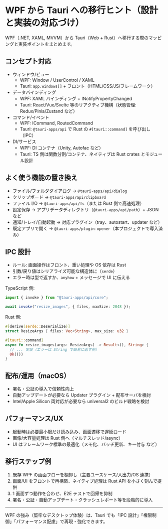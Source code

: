 # WPF から Tauri への移行ヒント（設計と実装の対応づけ）

WPF（.NET, XAML, MVVM）から Tauri（Web + Rust）へ移行する際のマッピングと実装ポイントをまとめます。

## コンセプト対応

-   ウィンドウ/ビュー
    -   WPF: Window / UserControl / XAML
    -   Tauri: `app.windows[]` + フロント（HTML/CSS/JS/フレームワーク）
-   データバインディング
    -   WPF: XAML バインディング + INotifyPropertyChanged
    -   Tauri: React/Vue/Svelte 等のリアクティブ機構（状態管理: Redux/Pinia/Zustand など）
-   コマンド/イベント
    -   WPF: ICommand, RoutedCommand
    -   Tauri: `@tauri-apps/api` で Rust の `#[tauri::command]` を呼び出し（IPC）
-   DI/サービス
    -   WPF: DI コンテナ（Unity, Autofac など）
    -   Tauri: TS 側は関数分割/コンテナ、ネイティブは Rust crates とモジュール設計

## よく使う機能の置き換え

-   ファイル/フォルダダイアログ → `@tauri-apps/api/dialog`
-   クリップボード → `@tauri-apps/api/clipboard`
-   ファイル I/O → `@tauri-apps/api/fs`（または Rust 側で高速処理）
-   設定保存 → アプリデータディレクトリ（`@tauri-apps/api/path`）+ JSON など
-   通知/トレイ/自動起動 → 対応プラグイン（tray、autostart、updater など）
-   既定アプリで開く → `@tauri-apps/plugin-opener`（本プロジェクトで導入済み）

## IPC 設計

-   ルール: 画面操作はフロント、重い処理や OS 依存は Rust
-   引数/戻り値はシリアライズ可能な構造体に（`serde`）
-   エラー時は型で返すか、`anyhow` + メッセージで UI に伝える

TypeScript 側:

```ts
import { invoke } from "@tauri-apps/api/core";

await invoke("resize_images", { files, maxSize: 2048 });
```

Rust 側:

```rust
#[derive(serde::Deserialize)]
struct ResizeArgs { files: Vec<String>, max_size: u32 }

#[tauri::command]
async fn resize_images(args: ResizeArgs) -> Result<(), String> {
  // ... 実装（エラーは String で簡易に返す例）
  Ok(())
}
```

## 配布/運用（macOS）

-   署名・公証の導入で信頼性向上
-   自動アップデートが必要なら Updater プラグイン + 配布サーバを検討
-   Intel/Apple Silicon 両対応が必要なら universal2 のビルド戦略を検討

## パフォーマンス/UX

-   起動時は必要最小限だけ読み込み、画面遷移で遅延ロード
-   画像/大容量処理は Rust 側へ（マルチスレッド/async）
-   UI はフレームワーク標準の最適化（メモ化、バッチ更新、キー付与 など）

## 移行ステップ例

1. 既存 WPF の画面フローを棚卸し（主要ユースケース/入出力/OS 連携）
2. 画面/UI をフロントで再構築、ネイティブ処理は Rust API を小さく刻んで提供
3. 1 画面ずつ動作を合わせ、E2E テストで回帰を抑制
4. 署名・公証・自動アップデート・クラッシュレポート等を段階的に導入

---

WPF の強み（堅牢なデスクトップ体験）は、Tauri でも「IPC 設計」「権限制御」「パフォーマンス配慮」で再現・強化できます。
